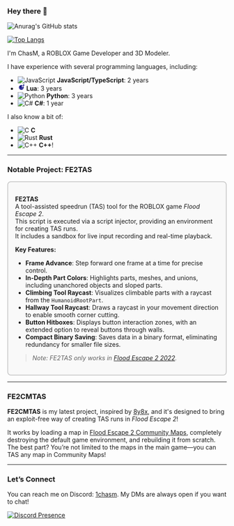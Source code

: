 ### Hey there 👋  
![Anurag's GitHub stats](https://github-readme-stats.vercel.app/api?username=chasmdev&theme=omni&show_icons=true)

[![Top Langs](https://github-readme-stats.vercel.app/api/top-langs/?username=chasmdev&layout=compact&theme=omni)](https://github.com/anuraghazra/github-readme-stats)

I'm ChasM, a ROBLOX Game Developer and 3D Modeler.  

I have experience with several programming languages, including:  
- <img src="https://cdn.jsdelivr.net/gh/devicons/devicon/icons/javascript/javascript-original.svg" alt="JavaScript" width="16" height="16"/> **JavaScript/TypeScript**: 2 years  
- <img src="https://raw.githubusercontent.com/github/explore/main/topics/lua/lua.png" alt="Lua" width="16" height="16"/> **Lua**: 3 years  
- <img src="https://cdn.jsdelivr.net/gh/devicons/devicon/icons/python/python-original.svg" alt="Python" width="16" height="16"/> **Python**: 3 years  
- <img src="https://cdn.jsdelivr.net/gh/devicons/devicon/icons/csharp/csharp-original.svg" alt="C#" width="16" height="16"/> **C#**: 1 year  

I also know a bit of:  
- <img src="https://cdn.jsdelivr.net/gh/devicons/devicon/icons/c/c-original.svg" alt="C" width="16" height="16"/> **C**  
- <img src="https://cdn.jsdelivr.net/gh/devicons/devicon/icons/rust/rust-plain.svg" alt="Rust" width="16" height="16"/> **Rust**  
- <img src="https://cdn.jsdelivr.net/gh/devicons/devicon/icons/cplusplus/cplusplus-original.svg" alt="C++" width="16" height="16"/> **C++**!

---

### Notable Project: FE2TAS  

<div style="border: 2px solid #ccc; border-radius: 8px; padding: 16px; background-color: #f9f9f9;">

**FE2TAS**  
A tool-assisted speedrun (TAS) tool for the ROBLOX game *Flood Escape 2*.  
This script is executed via a script injector, providing an environment for creating TAS runs.  
It includes a sandbox for live input recording and real-time playback.  

**Key Features:**  
- **Frame Advance**: Step forward one frame at a time for precise control.  
- **In-Depth Part Colors**: Highlights parts, meshes, and unions, including unanchored objects and sloped parts.  
- **Climbing Tool Raycast**: Visualizes climbable parts with a raycast from the `HumanoidRootPart`.  
- **Hallway Tool Raycast**: Draws a raycast in your movement direction to enable smooth corner cutting.  
- **Button Hitboxes**: Displays button interaction zones, with an extended option to reveal buttons through walls.  
- **Compact Binary Saving**: Saves data in a binary format, eliminating redundancy for smaller file sizes.  

> *Note: FE2TAS only works in [Flood Escape 2 2022](https://www.roblox.com/games/95410451364746/FE2-2022).*  

</div>

---

### FE2CMTAS  

**FE2CMTAS** is my latest project, inspired by [8y8x](https://github.com/8y8x), and it's designed to bring an exploit-free way of creating TAS runs in *Flood Escape 2*!  

It works by loading a map in [Flood Escape 2 Community Maps](), completely destroying the default game environment, and rebuilding it from scratch. The best part? You’re not limited to the maps in the main game—you can TAS any map in Community Maps!  

---

### Let’s Connect  

You can reach me on Discord: [1chasm](https://discord.com/users/862122952970600478). My DMs are always open if you want to chat!  

[![Discord Presence](https://lanyard.cnrad.dev/api/862122952970600478)](https://discord.com/users/862122952970600478)
